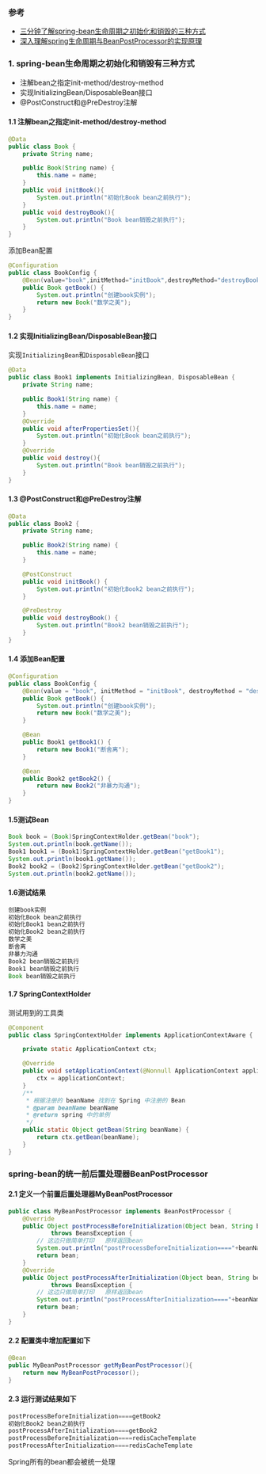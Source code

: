 ### 参考

- [三分钟了解spring-bean生命周期之初始化和销毁的三种方式](https://mp.weixin.qq.com/s/ENaqhsYcNabSNLkZPU1xSg)
- [深入理解spring生命周期与BeanPostProcessor的实现原理](https://mp.weixin.qq.com/s/6c2-hbSkD84jClXevNTIlQ)

### 1. spring-bean生命周期之初始化和销毁有三种方式

- 注解bean之指定init-method/destroy-method
- 实现InitializingBean/DisposableBean接口
- @PostConstruct和@PreDestroy注解

#### 1.1 注解bean之指定init-method/destroy-method

```java
@Data
public class Book {
    private String name;

    public Book(String name) {
        this.name = name;
    }
    public void initBook(){
        System.out.println("初始化Book bean之前执行");
    }
    public void destroyBook(){
        System.out.println("Book bean销毁之前执行");
    }
}
```

添加Bean配置

```java
@Configuration
public class BookConfig {
    @Bean(value="book",initMethod="initBook",destroyMethod="destroyBook")
    public Book getBook() {
        System.out.println("创建book实例");
        return new Book("数学之美");
    }
}
```

#### 1.2 实现InitializingBean/DisposableBean接口

实现`InitializingBean`和`DisposableBean`接口

```java
@Data
public class Book1 implements InitializingBean, DisposableBean {
    private String name;

    public Book1(String name) {
        this.name = name;
    }
    @Override
    public void afterPropertiesSet(){
        System.out.println("初始化Book bean之前执行");
    }
    @Override
    public void destroy(){
        System.out.println("Book bean销毁之前执行");
    }
}
```

#### 1.3 @PostConstruct和@PreDestroy注解

```java
@Data
public class Book2 {
    private String name;

    public Book2(String name) {
        this.name = name;
    }

    @PostConstruct
    public void initBook() {
        System.out.println("初始化Book2 bean之前执行");
    }

    @PreDestroy
    public void destroyBook() {
        System.out.println("Book2 bean销毁之前执行");
    }
}
```

#### 1.4 添加Bean配置

```java
@Configuration
public class BookConfig {
    @Bean(value = "book", initMethod = "initBook", destroyMethod = "destroyBook")
    public Book getBook() {
        System.out.println("创建book实例");
        return new Book("数学之美");
    }

    @Bean
    public Book1 getBook1() {
        return new Book1("断舍离");
    }

    @Bean
    public Book2 getBook2() {
        return new Book2("非暴力沟通");
    }
}
```

#### 1.5测试Bean

```java
Book book = (Book)SpringContextHolder.getBean("book");
System.out.println(book.getName());
Book1 book1 = (Book1)SpringContextHolder.getBean("getBook1");
System.out.println(book1.getName());
Book2 book2 = (Book2)SpringContextHolder.getBean("getBook2");
System.out.println(book2.getName());
```

#### 1.6测试结果

```java
创建book实例
初始化Book bean之前执行
初始化Book1 bean之前执行
初始化Book2 bean之前执行
数学之美
断舍离
非暴力沟通
Book2 bean销毁之前执行
Book1 bean销毁之前执行
Book bean销毁之前执行
```

#### 1.7 SpringContextHolder

测试用到的工具类

```java
@Component
public class SpringContextHolder implements ApplicationContextAware {

    private static ApplicationContext ctx;

    @Override
    public void setApplicationContext(@Nonnull ApplicationContext applicationContext) {
        ctx = applicationContext;
    }
    /**
     * 根据注册的 beanName 找到在 Spring 中注册的 Bean
     * @param beanName beanName
     * @return spring 中的单例
     */
    public static Object getBean(String beanName) {
        return ctx.getBean(beanName);
    }
}

```

### spring-bean的统一前后置处理器BeanPostProcessor

#### 2.1 定义一个前置后置处理器MyBeanPostProcessor

```java
public class MyBeanPostProcessor implements BeanPostProcessor {
    @Override
    public Object postProcessBeforeInitialization(Object bean, String beanName)
            throws BeansException {
        // 这边只做简单打印   原样返回bean
        System.out.println("postProcessBeforeInitialization===="+beanName);
        return bean;
    }
    @Override
    public Object postProcessAfterInitialization(Object bean, String beanName)
            throws BeansException {
        // 这边只做简单打印   原样返回bean
        System.out.println("postProcessAfterInitialization===="+beanName);
        return bean;
    }
}
```

#### 2.2 配置类中增加配置如下

```java
@Bean
public MyBeanPostProcessor getMyBeanPostProcessor(){
    return new MyBeanPostProcessor();
}
```

#### 2.3 运行测试结果如下

```java
postProcessBeforeInitialization====getBook2
初始化Book2 bean之前执行
postProcessAfterInitialization====getBook2
postProcessBeforeInitialization====redisCacheTemplate
postProcessAfterInitialization====redisCacheTemplate
```

Spring所有的bean都会被统一处理
